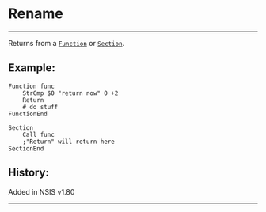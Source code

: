# Rename

---

Returns from a [`Function`][1] or [`Section`][2].

## Example:

	Function func
		StrCmp $0 "return now" 0 +2
		Return
		# do stuff
	FunctionEnd

	Section
		Call func
		;"Return" will return here
	SectionEnd

## History:

Added in NSIS v1.80

---

[1]: Function.markdown
[2]: Section.markdown